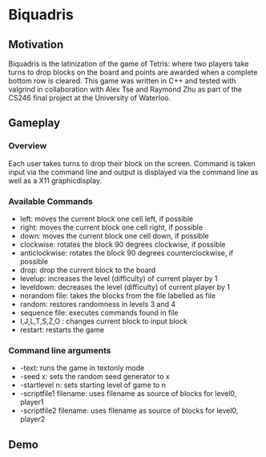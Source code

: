 # Biquadris

## Motivation

Biquadris is the latinization of the game of Tetris: where two players take turns to drop blocks on the board and points are awarded when a complete bottom row is cleared. This game was written in C++ and tested with valgrind in collaboration with Alex Tse and Raymond Zhu as part of the CS246 final project at the University of Waterloo.

## Gameplay

### Overview
Each user takes turns to drop their block on the screen. Command is taken input via the command line and output is displayed via the command line as well as a X11 graphicdisplay. 

### Available Commands
- left: moves the current block one cell left, if possible
- right: moves the current block one cell right, if possible
- down: moves the current block one cell down, if possible
- clockwise: rotates the block 90 degrees clockwise, if possible
- anticlockwise: rotates the block 90 degrees counterclockwise, if possible
- drop: drop the current block to the board
- levelup: increases the level (difficulty) of current player by 1
- leveldown: decreases the level (difficulty) of current player by 1
- norandom file: takes the blocks from the file labelled as file
- random: restores randomness in levels 3 and 4
- sequence file: executes commands found in file
- I,J,L,T,S,Z,O : changes current block to input block
- restart: restarts the game

### Command line arguments
- -text: runs the game in textonly mode
- -seed x: sets the random seed generator to x
- -startlevel n: sets starting level of game to n
- -scriptfile1 filename: uses filename as source of blocks for level0, player1
- -scriptfile2 filename: uses filename as source of blocks for level0, player2

## Demo
